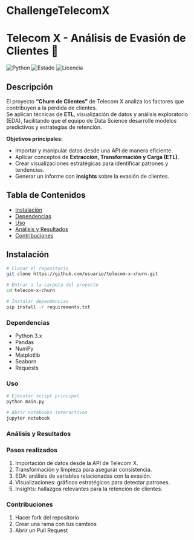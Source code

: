 # ChallengeTelecomX
# Telecom X - Análisis de Evasión de Clientes 🚀

![Python](https://img.shields.io/badge/Python-3.11-blue)
![Estado](https://img.shields.io/badge/Estado-Completado-brightgreen)
![Licencia](https://img.shields.io/badge/Licencia-MIT-yellow)

## Descripción
El proyecto **“Churn de Clientes”** de Telecom X analiza los factores que contribuyen a la pérdida de clientes.  
Se aplican técnicas de **ETL**, visualización de datos y análisis exploratorio (EDA), facilitando que el equipo de Data Science desarrolle modelos predictivos y estrategias de retención.

**Objetivos principales:**
- Importar y manipular datos desde una API de manera eficiente.  
- Aplicar conceptos de **Extracción, Transformación y Carga (ETL)**.  
- Crear visualizaciones estratégicas para identificar patrones y tendencias.  
- Generar un informe con **insights** sobre la evasión de clientes.  

## Tabla de Contenidos
- [Instalación](#instalación)  
- [Dependencias](#dependencias)  
- [Uso](#uso)  
- [Análisis y Resultados](#análisis-y-resultados)  
- [Contribuciones](#contribuciones)   

## Instalación
```bash
# Clonar el repositorio
git clone https://github.com/usuario/telecom-x-churn.git

# Entrar a la carpeta del proyecto
cd telecom-x-churn

# Instalar dependencias
pip install -r requirements.txt
```
### Dependencias

* Python 3.x
* Pandas
* NumPy
* Matplotlib
* Seaborn
* Requests

### Uso
```bash
# Ejecutar script principal
python main.py

# Abrir notebooks interactivos
jupyter notebook
```

### Análisis y Resultados
### Pasos realizados

1. Importación de datos desde la API de Telecom X.
2. Transformación y limpieza para asegurar consistencia.
3. EDA: análisis de variables relacionadas con la evasión.
4. Visualizaciones: gráficos estratégicos para detectar patrones.
5. Insights: hallazgos relevantes para la retención de clientes.

### Contribuciones

1. Hacer fork del repositorio
2. Crear una rama con tus cambios
3. Abrir un Pull Request
